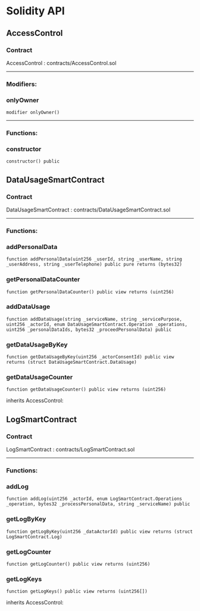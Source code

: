 # Solidity API

## AccessControl

### Contract
AccessControl : contracts/AccessControl.sol

 --- 
### Modifiers:
### onlyOwner

```solidity
modifier onlyOwner()
```

 --- 
### Functions:
### constructor

```solidity
constructor() public
```

## DataUsageSmartContract

### Contract
DataUsageSmartContract : contracts/DataUsageSmartContract.sol

 --- 
### Functions:
### addPersonalData

```solidity
function addPersonalData(uint256 _userId, string _userName, string _userAddress, string _userTelephone) public pure returns (bytes32)
```

### getPersonalDataCounter

```solidity
function getPersonalDataCounter() public view returns (uint256)
```

### addDataUsage

```solidity
function addDataUsage(string _serviceName, string _servicePurpose, uint256 _actorId, enum DataUsageSmartContract.Operation _operations, uint256 _personalDataIds, bytes32 _proceedPersonalData) public
```

### getDataUsageByKey

```solidity
function getDataUsageByKey(uint256 _actorConsentId) public view returns (struct DataUsageSmartContract.DataUsage)
```

### getDataUsageCounter

```solidity
function getDataUsageCounter() public view returns (uint256)
```

inherits AccessControl:

## LogSmartContract

### Contract
LogSmartContract : contracts/LogSmartContract.sol

 --- 
### Functions:
### addLog

```solidity
function addLog(uint256 _actorId, enum LogSmartContract.Operations _operation, bytes32 _processPersonalData, string _serviceName) public
```

### getLogByKey

```solidity
function getLogByKey(uint256 _dataActorId) public view returns (struct LogSmartContract.Log)
```

### getLogCounter

```solidity
function getLogCounter() public view returns (uint256)
```

### getLogKeys

```solidity
function getLogKeys() public view returns (uint256[])
```

inherits AccessControl:

